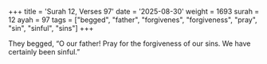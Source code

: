 +++
title = 'Surah 12, Verses 97'
date = '2025-08-30'
weight = 1693
surah = 12
ayah = 97
tags = ["begged", "father", "forgivenes", "forgiveness", "pray", "sin", "sinful", "sins"]
+++

They begged, “O our father! Pray for the forgiveness of our sins. We have certainly been sinful.”